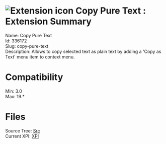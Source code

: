 # ![Extension icon](https://addons.thunderbird.net/user-media/addon_icons/336/336172-64.png?modified=1326893563) Copy Pure Text : Extension Summary

Name: Copy Pure Text  
Id: 336172  
Slug: copy-pure-text  
Description: Allows to copy selected text as plain text by adding a 'Copy as Text' menu item to context menu.
  

# Compatibility
Min: 3.0  
Max: 19.*  

# Files

Source Tree: [Src](C:/Dev/Thunderbird/ThunderKdB/xall/xOther/336172-copy-pure-text/src)  
Current XPI: [XPI](C:/Dev/Thunderbird/ThunderKdB/xall/xOther/336172-copy-pure-text/xpi)  



